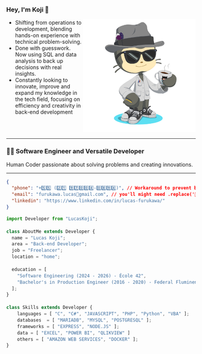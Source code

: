 ### Hey, I'm Koji 🚀

<img src="img/octocat-1727662187155.png" min-width="400px" max-width="300px" width="300px" align="right">

- Shifting from operations to development, blending hands-on experience with technical problem-solving.
- Done with guesswork. Now using SQL and data analysis to back up decisions with real insights.
- Constantly looking to innovate, improve and expand my knowledge in the tech field, focusing on efficiency and creativity in back-end development

<br>
<br>
<hr>
<h3> 👨‍💻 Software Engineer and Versatile Developer </h3>
Human Coder passionate about solving problems and creating innovations.
<hr>

  ```json
  {
    "phone": "+5️⃣5️⃣ (2️⃣1️⃣ 9️⃣7️⃣0️⃣0️⃣4️⃣-0️⃣8️⃣9️⃣4️⃣)", // Workaround to prevent bots
    "email": "furukawa.lucas🍻gmail.com", // you'll might need .replace('🍻', '@')
    "linkedin": "https://www.linkedin.com/in/lucas-furukawa/"
  }
  ```

```js
import Developer from "LucasKoji";

class AboutMe extends Developer {
  name = "Lucas Koji";
  area = "Back-end Developer";
  job = "Freelancer";
  location = "home";

  education = [
    "Software Engineering (2024 - 2026) - École 42",
    "Bachelor's in Production Engineer (2016 - 2020) - Federal Fluminense University"
  ];
}

class Skills extends Developer {
    languages = [ "C", "C#", "JAVASCRIPT", "PHP", "Python", "VBA" ];
    databases  = [ "MARIADB", "MYSQL", "POSTGRESQL" ];
    frameworks = [ "EXPRESS", "NODE.JS" ];
    data = [ "EXCEL", "POWER BI", "QLIKVIEW" ]
    others = [ "AMAZON WEB SERVICES", "DOCKER" ];
}
```
